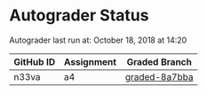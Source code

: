 # Autograder Status
Autograder last run at: October 18, 2018 at 14:20

| GitHub ID | Assignment | Graded Branch |
|-----------|------------|---------------|
| n33va | a4 | [graded-8a7bba](https://github.com/Fall2018COMP401-001/a4-n33va/tree/graded-8a7bba) | 
